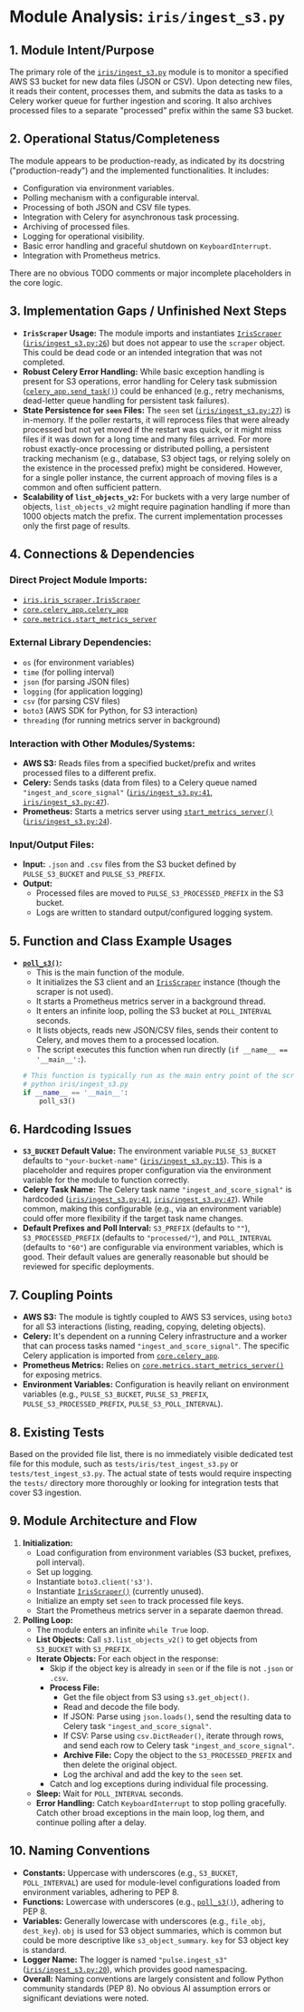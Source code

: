 # Module Analysis: `iris/ingest_s3.py`

## 1. Module Intent/Purpose

The primary role of the [`iris/ingest_s3.py`](../../../iris/ingest_s3.py) module is to monitor a specified AWS S3 bucket for new data files (JSON or CSV). Upon detecting new files, it reads their content, processes them, and submits the data as tasks to a Celery worker queue for further ingestion and scoring. It also archives processed files to a separate "processed" prefix within the same S3 bucket.

## 2. Operational Status/Completeness

The module appears to be production-ready, as indicated by its docstring ("production-ready") and the implemented functionalities. It includes:
*   Configuration via environment variables.
*   Polling mechanism with a configurable interval.
*   Processing of both JSON and CSV file types.
*   Integration with Celery for asynchronous task processing.
*   Archiving of processed files.
*   Logging for operational visibility.
*   Basic error handling and graceful shutdown on `KeyboardInterrupt`.
*   Integration with Prometheus metrics.

There are no obvious TODO comments or major incomplete placeholders in the core logic.

## 3. Implementation Gaps / Unfinished Next Steps

*   **`IrisScraper` Usage:** The module imports and instantiates [`IrisScraper`](../../../iris/iris_scraper.py:10) ([`iris/ingest_s3.py:26`](../../../iris/ingest_s3.py:26)) but does not appear to use the `scraper` object. This could be dead code or an intended integration that was not completed.
*   **Robust Celery Error Handling:** While basic exception handling is present for S3 operations, error handling for Celery task submission ([`celery_app.send_task()`](../../../core/celery_app.py)) could be enhanced (e.g., retry mechanisms, dead-letter queue handling for persistent task failures).
*   **State Persistence for `seen` Files:** The `seen` set ([`iris/ingest_s3.py:27`](../../../iris/ingest_s3.py:27)) is in-memory. If the poller restarts, it will reprocess files that were already processed but not yet moved if the restart was quick, or it might miss files if it was down for a long time and many files arrived. For more robust exactly-once processing or distributed polling, a persistent tracking mechanism (e.g., database, S3 object tags, or relying solely on the existence in the processed prefix) might be considered. However, for a single poller instance, the current approach of moving files is a common and often sufficient pattern.
*   **Scalability of `list_objects_v2`:** For buckets with a very large number of objects, `list_objects_v2` might require pagination handling if more than 1000 objects match the prefix. The current implementation processes only the first page of results.

## 4. Connections & Dependencies

### Direct Project Module Imports:
*   [`iris.iris_scraper.IrisScraper`](../../../iris/iris_scraper.py:10)
*   [`core.celery_app.celery_app`](../../../core/celery_app.py)
*   [`core.metrics.start_metrics_server`](../../../core/metrics.py)

### External Library Dependencies:
*   `os` (for environment variables)
*   `time` (for polling interval)
*   `json` (for parsing JSON files)
*   `logging` (for application logging)
*   `csv` (for parsing CSV files)
*   `boto3` (AWS SDK for Python, for S3 interaction)
*   `threading` (for running metrics server in background)

### Interaction with Other Modules/Systems:
*   **AWS S3:** Reads files from a specified bucket/prefix and writes processed files to a different prefix.
*   **Celery:** Sends tasks (data from files) to a Celery queue named `"ingest_and_score_signal"` ([`iris/ingest_s3.py:41`](../../../iris/ingest_s3.py:41), [`iris/ingest_s3.py:47`](../../../iris/ingest_s3.py:47)).
*   **Prometheus:** Starts a metrics server using [`start_metrics_server()`](../../../core/metrics.py) ([`iris/ingest_s3.py:24`](../../../iris/ingest_s3.py:24)).

### Input/Output Files:
*   **Input:** `.json` and `.csv` files from the S3 bucket defined by `PULSE_S3_BUCKET` and `PULSE_S3_PREFIX`.
*   **Output:**
    *   Processed files are moved to `PULSE_S3_PROCESSED_PREFIX` in the S3 bucket.
    *   Logs are written to standard output/configured logging system.

## 5. Function and Class Example Usages

*   **[`poll_s3()`](../../../iris/ingest_s3.py:22):**
    *   This is the main function of the module.
    *   It initializes the S3 client and an [`IrisScraper`](../../../iris/iris_scraper.py:10) instance (though the scraper is not used).
    *   It starts a Prometheus metrics server in a background thread.
    *   It enters an infinite loop, polling the S3 bucket at `POLL_INTERVAL` seconds.
    *   It lists objects, reads new JSON/CSV files, sends their content to Celery, and moves them to a processed location.
    *   The script executes this function when run directly (`if __name__ == '__main__':`).
    ```python
    # This function is typically run as the main entry point of the script:
    # python iris/ingest_s3.py
    if __name__ == '__main__':
        poll_s3()
    ```

## 6. Hardcoding Issues

*   **`S3_BUCKET` Default Value:** The environment variable `PULSE_S3_BUCKET` defaults to `"your-bucket-name"` ([`iris/ingest_s3.py:15`](../../../iris/ingest_s3.py:15)). This is a placeholder and requires proper configuration via the environment variable for the module to function correctly.
*   **Celery Task Name:** The Celery task name `"ingest_and_score_signal"` is hardcoded ([`iris/ingest_s3.py:41`](../../../iris/ingest_s3.py:41), [`iris/ingest_s3.py:47`](../../../iris/ingest_s3.py:47)). While common, making this configurable (e.g., via an environment variable) could offer more flexibility if the target task name changes.
*   **Default Prefixes and Poll Interval:** `S3_PREFIX` (defaults to `""`), `S3_PROCESSED_PREFIX` (defaults to `"processed/"`), and `POLL_INTERVAL` (defaults to `"60"`) are configurable via environment variables, which is good. Their default values are generally reasonable but should be reviewed for specific deployments.

## 7. Coupling Points

*   **AWS S3:** The module is tightly coupled to AWS S3 services, using `boto3` for all S3 interactions (listing, reading, copying, deleting objects).
*   **Celery:** It's dependent on a running Celery infrastructure and a worker that can process tasks named `"ingest_and_score_signal"`. The specific Celery application is imported from [`core.celery_app`](../../../core/celery_app.py).
*   **Prometheus Metrics:** Relies on [`core.metrics.start_metrics_server()`](../../../core/metrics.py) for exposing metrics.
*   **Environment Variables:** Configuration is heavily reliant on environment variables (e.g., `PULSE_S3_BUCKET`, `PULSE_S3_PREFIX`, `PULSE_S3_PROCESSED_PREFIX`, `PULSE_S3_POLL_INTERVAL`).

## 8. Existing Tests

Based on the provided file list, there is no immediately visible dedicated test file for this module, such as `tests/iris/test_ingest_s3.py` or `tests/test_ingest_s3.py`. The actual state of tests would require inspecting the `tests/` directory more thoroughly or looking for integration tests that cover S3 ingestion.

## 9. Module Architecture and Flow

1.  **Initialization:**
    *   Load configuration from environment variables (S3 bucket, prefixes, poll interval).
    *   Set up logging.
    *   Instantiate `boto3.client('s3')`.
    *   Instantiate [`IrisScraper()`](../../../iris/iris_scraper.py:10) (currently unused).
    *   Initialize an empty set `seen` to track processed file keys.
    *   Start the Prometheus metrics server in a separate daemon thread.
2.  **Polling Loop:**
    *   The module enters an infinite `while True` loop.
    *   **List Objects:** Call `s3.list_objects_v2()` to get objects from `S3_BUCKET` with `S3_PREFIX`.
    *   **Iterate Objects:** For each object in the response:
        *   Skip if the object key is already in `seen` or if the file is not `.json` or `.csv`.
        *   **Process File:**
            *   Get the file object from S3 using `s3.get_object()`.
            *   Read and decode the file body.
            *   If JSON: Parse using `json.loads()`, send the resulting data to Celery task `"ingest_and_score_signal"`.
            *   If CSV: Parse using `csv.DictReader()`, iterate through rows, and send each row to Celery task `"ingest_and_score_signal"`.
            *   **Archive File:** Copy the object to the `S3_PROCESSED_PREFIX` and then delete the original object.
            *   Log the archival and add the key to the `seen` set.
        *   Catch and log exceptions during individual file processing.
    *   **Sleep:** Wait for `POLL_INTERVAL` seconds.
    *   **Error Handling:** Catch `KeyboardInterrupt` to stop polling gracefully. Catch other broad exceptions in the main loop, log them, and continue polling after a delay.

## 10. Naming Conventions

*   **Constants:** Uppercase with underscores (e.g., `S3_BUCKET`, `POLL_INTERVAL`) are used for module-level configurations loaded from environment variables, adhering to PEP 8.
*   **Functions:** Lowercase with underscores (e.g., [`poll_s3()`](../../../iris/ingest_s3.py:22)), adhering to PEP 8.
*   **Variables:** Generally lowercase with underscores (e.g., `file_obj`, `dest_key`). `obj` is used for S3 object summaries, which is common but could be more descriptive like `s3_object_summary`. `key` for S3 object key is standard.
*   **Logger Name:** The logger is named `"pulse.ingest_s3"` ([`iris/ingest_s3.py:20`](../../../iris/ingest_s3.py:20)), which provides good namespacing.
*   **Overall:** Naming conventions are largely consistent and follow Python community standards (PEP 8). No obvious AI assumption errors or significant deviations were noted.